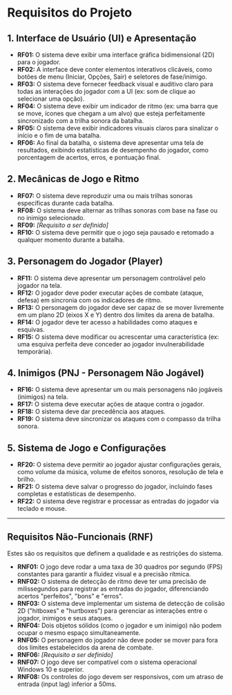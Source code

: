 # Requisitos do Projeto

## 1. Interface de Usuário (UI) e Apresentação

-   **RF01:** O sistema deve exibir uma interface gráfica bidimensional (2D) para o jogador.
-   **RF02:** A interface deve conter elementos interativos clicáveis, como botões de menu (Iniciar, Opções, Sair) e seletores de fase/inimigo.
-   **RF03:** O sistema deve fornecer feedback visual e auditivo claro para todas as interações do jogador com a UI (ex: som de clique ao selecionar uma opção).
-   **RF04:** O sistema deve exibir um indicador de ritmo (ex: uma barra que se move, ícones que chegam a um alvo) que esteja perfeitamente sincronizado com a trilha sonora da batalha.
-   **RF05:** O sistema deve exibir indicadores visuais claros para sinalizar o início e o fim de uma batalha.
-   **RF06:** Ao final da batalha, o sistema deve apresentar uma tela de resultados, exibindo estatísticas de desempenho do jogador, como porcentagem de acertos, erros, e pontuação final.

## 2. Mecânicas de Jogo e Ritmo

-   **RF07:** O sistema deve reproduzir uma ou mais trilhas sonoras específicas durante cada batalha.
-   **RF08:** O sistema deve alternar as trilhas sonoras com base na fase ou no inimigo selecionado.
-   **RF09:** *[Requisito a ser definido]*
-   **RF10:** O sistema deve permitir que o jogo seja pausado e retomado a qualquer momento durante a batalha.

## 3. Personagem do Jogador (Player)

-   **RF11:** O sistema deve apresentar um personagem controlável pelo jogador na tela.
-   **RF12:** O jogador deve poder executar ações de combate (ataque, defesa) em sincronia com os indicadores de ritmo.
-   **RF13:** O personagem do jogador deve ser capaz de se mover livremente em um plano 2D (eixos X e Y) dentro dos limites da arena de batalha.
-   **RF14:** O jogador deve ter acesso a habilidades como ataques e esquivas.
-   **RF15:** O sistema deve modificar ou acrescentar uma característica (ex: uma esquiva perfeita deve conceder ao jogador invulnerabilidade temporária).

## 4. Inimigos (PNJ - Personagem Não Jogável)

-   **RF16:** O sistema deve apresentar um ou mais personagens não jogáveis (inimigos) na tela.
-   **RF17:** O sistema deve executar ações de ataque contra o jogador.
-   **RF18:** O sistema deve dar precedência aos ataques.
-   **RF19:** O sistema deve sincronizar os ataques com o compasso da trilha sonora.

## 5. Sistema de Jogo e Configurações

-   **RF20:** O sistema deve permitir ao jogador ajustar configurações gerais, como volume da música, volume de efeitos sonoros, resolução de tela e brilho.
-   **RF21:** O sistema deve salvar o progresso do jogador, incluindo fases completas e estatísticas de desempenho.
-   **RF22:** O sistema deve registrar e processar as entradas do jogador via teclado e mouse.

---

## Requisitos Não-Funcionais (RNF)

Estes são os requisitos que definem a qualidade e as restrições do sistema.

-   **RNF01:** O jogo deve rodar a uma taxa de 30 quadros por segundo (FPS) constantes para garantir a fluidez visual e a precisão rítmica.
-   **RNF02:** O sistema de detecção de ritmo deve ter uma precisão de milissegundos para registrar as entradas do jogador, diferenciando acertos "perfeitos", "bons" e "erros".
-   **RNF03:** O sistema deve implementar um sistema de detecção de colisão 2D ("hitboxes" e "hurtboxes") para gerenciar as interações entre o jogador, inimigos e seus ataques.
-   **RNF04:** Dois objetos sólidos (como o jogador e um inimigo) não podem ocupar o mesmo espaço simultaneamente.
-   **RNF05:** O personagem do jogador não deve poder se mover para fora dos limites estabelecidos da arena de combate.
-   **RNF06:** *[Requisito a ser definido]*
-   **RNF07:** O jogo deve ser compatível com o sistema operacional Windows 10 e superior.
-   **RNF08:** Os controles do jogo devem ser responsivos, com um atraso de entrada (input lag) inferior a 50ms.
